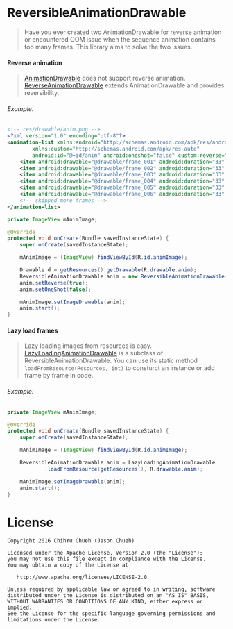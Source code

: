 # ReversibleAnimationDrawable
> Have you ever created two AnimationDrawable for reverse animation or encountered OOM issue when the sequence animation contains too many frames. This library aims to solve the two issues.


#### Reverse animation
> [AnimationDrawable](https://developer.android.com/reference/android/graphics/drawable/AnimationDrawable.html) does not support reverse animation. [ReverseAnimationDrawable](ReversibleAnimationDrawable/library/src/main/java/com/foureach/graphics/drawable/ReversibleAnimationDrawable.java) extends AnimationDrawable and provides reversibility.

###### Example:

```xml
<!-- res/drawable/anim.png -->
<?xml version="1.0" encoding="utf-8"?>
<animation-list xmlns:android="http://schemas.android.com/apk/res/android"
        xmlns:custom="http://schemas.android.com/apk/res-auto"
        android:id="@+id/anim" android:oneshot="false" custom:reverse="true">
    <item android:drawable="@drawable/frame_001" android:duration="33" />
    <item android:drawable="@drawable/frame_002" android:duration="33" />
    <item android:drawable="@drawable/frame_003" android:duration="33" />
    <item android:drawable="@drawable/frame_004" android:duration="33" />
    <item android:drawable="@drawable/frame_005" android:duration="33" />
    <item android:drawable="@drawable/frame_006" android:duration="33" />
    <!-- skipped more frames -->
</animation-list>
```

```java
private ImageView mAnimImage;

@Override
protected void onCreate(Bundle savedInstanceState) {
    super.onCreate(savedInstanceState);

    mAnimImage = (ImageView) findViewById(R.id.animImage);

    Drawable d = getResources().getDrawable(R.drawable.anim);
    ReversibleAnimationDrawable anim = new ReversibleAnimationDrawable(d);
    anim.setReverse(true);
    anim.setOneShot(false);

    mAnimImage.setImageDrawable(anim);
    anim.start();
}
```


#### Lazy load frames
> Lazy loading images from resources is easy. [LazyLoadingAnimationDrawable](https://github.com/JasonCYChueh/ReversibleAnimationDrawable/blob/master/library/src/main/java/com/foureach/graphics/drawable/LazyLoadingAnimationDrawable.java) is a subclass of ReversibleAnimationDrawable. You can use its static method `loadFromResource(Resources, int)` to consturct an instance or add frame by frame in code.


###### Example:

```java
private ImageView mAnimImage;

@Override
protected void onCreate(Bundle savedInstanceState) {
    super.onCreate(savedInstanceState);

    mAnimImage = (ImageView) findViewById(R.id.animImage);

    ReversibleAnimationDrawable anim = LazyLoadingAnimationDrawable
            .loadFromResource(getResources(), R.drawable.anim);

    mAnimImage.setImageDrawable(anim);
    anim.start();
}
```


# License

```
Copyright 2016 ChihYu Chueh (Jason Chueh)

Licensed under the Apache License, Version 2.0 (the "License");
you may not use this file except in compliance with the License.
You may obtain a copy of the License at

   http://www.apache.org/licenses/LICENSE-2.0

Unless required by applicable law or agreed to in writing, software
distributed under the License is distributed on an "AS IS" BASIS,
WITHOUT WARRANTIES OR CONDITIONS OF ANY KIND, either express or implied.
See the License for the specific language governing permissions and
limitations under the License.
```
